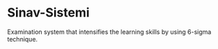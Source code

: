 # Sinav-Sistemi
Examination system that intensifies the learning skills by using 6-sigma technique.

